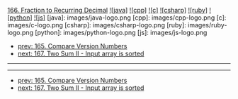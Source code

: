 [166. Fraction to Recurring Decimal](https://leetcode.com/problems/fraction-to-recurring-decimal/)
[![java]](https://github.com/leetcode-study-group/leetcode-java-solutions/blob/master/166-fraction-to-recurring-decimal.md)
[![cpp]](https://github.com/leetcode-study-group/leetcode-cpp-solutions/blob/master/166-fraction-to-recurring-decimal.md)
[![c]](https://github.com/leetcode-study-group/leetcode-c-solutions/blob/master/166-fraction-to-recurring-decimal.md)
[![csharp]](https://github.com/leetcode-study-group/leetcode-csharp-solutions/blob/master/166-fraction-to-recurring-decimal.md)
[![ruby]](https://github.com/leetcode-study-group/leetcode-ruby-solutions/blob/master/166-fraction-to-recurring-decimal.md)
[![python]](https://github.com/leetcode-study-group/leetcode-python-solutions/blob/master/166-fraction-to-recurring-decimal.md)
[![js]](https://github.com/leetcode-study-group/leetcode-js-solutions/blob/master/166-fraction-to-recurring-decimal.md)
[java]: images/java-logo.png
[cpp]: images/cpp-logo.png
[c]: images/c-logo.png
[csharp]: images/csharp-logo.png
[ruby]: images/ruby-logo.png
[python]: images/python-logo.png
[js]: images/js-logo.png

- [prev: 165. Compare Version Numbers](165-compare-version-numbers.md)
- [next: 167. Two Sum II - Input array is sorted](167-two-sum-ii-input-array-is-sorted.md)

---


---

- [prev: 165. Compare Version Numbers](165-compare-version-numbers.md)
- [next: 167. Two Sum II - Input array is sorted](167-two-sum-ii-input-array-is-sorted.md)
